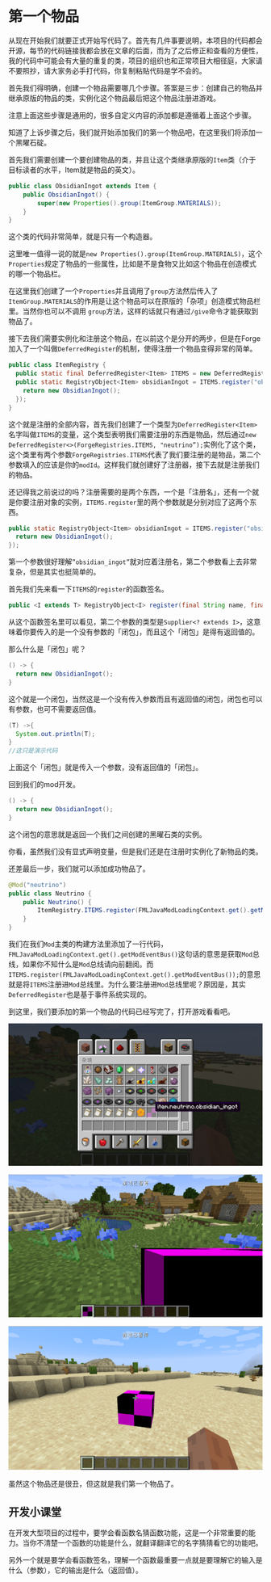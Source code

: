 # 第一个物品

从现在开始我们就要正式开始写代码了。首先有几件事要说明，本项目的代码都会开源，每节的代码链接我都会放在文章的后面，而为了之后修正和查看的方便性，我的代码中可能会有大量的重复的类，项目的组织也和正常项目大相径庭，大家请不要照抄，请大家务必手打代码，你复制粘贴代码是学不会的。

首先我们得明确，创建一个物品需要哪几个步骤。答案是三步：创建自己的物品并继承原版的物品的类，实例化这个物品最后把这个物品注册进游戏。

注意上面这些步骤是通用的，很多自定义内容的添加都是遵循着上面这个步骤。

知道了上诉步骤之后，我们就开始添加我们的第一个物品吧，在这里我们将添加一个黑曜石碇。

首先我们需要创建一个要创建物品的类，并且让这个类继承原版的`Item`类（介于目标读者的水平，Item就是物品的英文）。

```java
public class ObsidianIngot extends Item {
    public ObsidianIngot() {
        super(new Properties().group(ItemGroup.MATERIALS));
    }
}
```

这个类的代码非常简单，就是只有一个构造器。

这里唯一值得一说的就是`new Properties().group(ItemGroup.MATERIALS)`，这个`Properties`规定了物品的一些属性，比如是不是食物又比如这个物品在创造模式的哪一个物品栏。

在这里我们创建了一个`Properties`并且调用了`group`方法然后传入了`ItemGroup.MATERIALS`的作用是让这个物品可以在原版的「杂项」创造模式物品栏里。当然你也可以不调用 `group`方法，这样的话就只有通过`/give`命令才能获取到物品了。

接下去我们需要实例化和注册这个物品，在以前这个是分开的两步，但是在Forge加入了一个叫做`DeferredRegister`的机制，使得注册一个物品变得非常的简单。

```java
public class ItemRegistry {
  public static final DeferredRegister<Item> ITEMS = new DeferredRegister<>(ForgeRegistries.ITEMS, "neutrino");
  public static RegistryObject<Item> obsidianIngot = ITEMS.register("obsidian_ingot", () -> {
    return new ObsidianIngot();
  });
}
```

这个就是注册的全部内容，首先我们创建了一个类型为`DeferredRegister<Item>`名字叫做`ITEMS`的变量，这个类型表明我们需要注册的东西是物品，然后通过`new DeferredRegister<>(ForgeRegistries.ITEMS, "neutrino”);`实例化了这个类，这个类里有两个参数`ForgeRegistries.ITEMS`代表了我们要注册的是物品，第二个参数填入的应该是你的`modId`。这样我们就创建好了注册器，接下去就是注册我们的物品。

还记得我之前说过的吗？注册需要的是两个东西，一个是「注册名」，还有一个就是你要注册对象的实例，`ITEMS.register`里的两个参数就是分别对应了这两个东西。

```java
public static RegistryObject<Item> obsidianIngot = ITEMS.register("obsidian_ingot", () -> {
  return new ObsidianIngot();
});
```

第一个参数很好理解`”obsidian_ingot”`就对应着注册名，第二个参数看上去非常复杂，但是其实也挺简单的。

首先我们先来看一下`ITEMS`的`register`的函数签名。

```java
public <I extends T> RegistryObject<I> register(final String name, final Supplier<? extends I> sup)
```

从这个函数签名里可以看见，第二个参数的类型是`Supplier<? extends I>`，这意味着你要传入的是一个没有参数的「闭包」，而且这个「闭包」是得有返回值的。

那么什么是「闭包」呢？

```java
() -> {
  return new ObsidianIngot();
}
```

这个就是一个闭包，当然这是一个没有传入参数而且有返回值的闭包，闭包也可以有参数，也可不需要返回值。

```java
(T) ->{
  System.out.println(T);
}
//这只是演示代码
```

上面这个「闭包」就是传入一个参数，没有返回值的「闭包」。

回到我们的mod开发。

```java
() -> {
  return new ObsidianIngot();
}
```

这个闭包的意思就是返回一个我们之间创建的黑曜石类的实例。

你看，虽然我们没有显式声明变量，但是我们还是在注册时实例化了新物品的类。

还差最后一步，我们就可以添加成功物品了。

```java
@Mod("neutrino")
public class Neutrino {
    public Neutrino() {
        ItemRegistry.ITEMS.register(FMLJavaModLoadingContext.get().getModEventBus());
    }
}
```

我们在我们`Mod`主类的构建方法里添加了一行代码，`FMLJavaModLoadingContext.get().getModEventBus()`这句话的意思是获取`Mod`总线，如果你不知什么是`Mod`总线请向前翻阅。而`ITEMS.register(FMLJavaModLoadingContext.get().getModEventBus());`的意思就是将`ITEMS`注册进`Mod`总线里。为什么要注册进`Mod`总线里呢？原因是，其实`DeferredRegister`也是基于事件系统实现的。

到这里，我们要添加的第一个物品的代码已经写完了，打开游戏看看吧。

![image-20200427101846434](firstitem.assets/image-20200427101846434.png)

![image-20200427101903271](firstitem.assets/image-20200427101903271.png)

![image-20200427102030250](firstitem.assets/image-20200427102030250.png)

虽然这个物品还是很丑，但这就是我们第一个物品了。

## 开发小课堂

在开发大型项目的过程中，要学会看函数名猜函数功能，这是一个非常重要的能力。当你不清楚一个函数的功能是什么，就翻译翻译它的名字猜猜看它的功能吧。

另外一个就是要学会看函数签名，理解一个函数最重要一点就是要理解它的输入是什么（参数），它的输出是什么（返回值）。